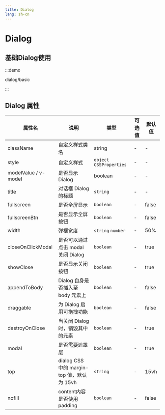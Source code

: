 ```yaml
---
title: Dialog
lang: zh-cn
---
```

# Dialog

## 基础Dialog使用
:::demo

dialog/basic

:::


## Dialog 属性

| 属性名    | 说明                         | 类型                     | 可选值                             | 默认值 |
| --------- | ---------------------------- | ------------------------ | ---------------------------------- | ------ |
| className | 自定义样式类名               | string                   | -                                  | -      |
| style     | 自定义样式                   | `object` `CSSProperties` | -                                  | -      |
| modelValue / v-model      | 是否显示 Dialog | boolean              | -                                  | -      |
| title   | 对话框 Dialog 的标题                     | `string`                 | - | -      |
| fullscreen   | 是否全屏显示                     | `boolean`                 | - | false      |
| fullscreenBtn   | 是否显示全屏按钮                     | `boolean`                 | - | false      |
| width   | 弹框宽度                     | `string` `number`                 | - | 50%      |
| closeOnClickModal   | 是否可以通过点击 modal 关闭 Dialog                     | `boolean`               | - | true      |
| showClose   | 是否显示关闭按钮                     | `boolean`               | - | true      |
| appendToBody   | Dialog 自身是否插入至 body 元素上                    | `boolean`               | - | false      |
| draggable   | 为 Dialog 启用可拖拽功能                    | `boolean`               | - | false      |
| destroyOnClose   | 当关闭 Dialog 时，销毁其中的元素                   | `boolean`               | - | true      |
| modal   | 是否需要遮罩层                   | `boolean`               | - | true      |
| top   | dialog CSS 中的 margin-top 值，默认为 15vh                   | `string`               | - | 15vh      |
| nofill   | content内容是否使用padding                  | `boolean`               | - | false      |